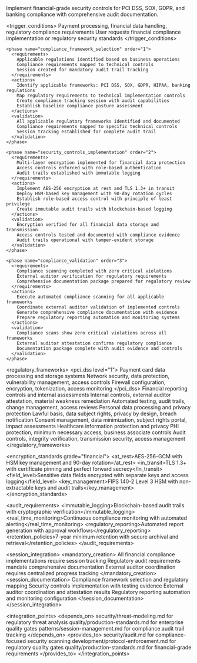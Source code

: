 <module name="financial_compliance" category="security">
  
  <purpose>
    Implement financial-grade security controls for PCI DSS, SOX, GDPR, and banking compliance with comprehensive audit documentation.
  </purpose>
  
  <trigger_conditions>
    <condition type="automatic">Payment processing, financial data handling, regulatory compliance requirements</condition>
    <condition type="explicit">User requests financial compliance implementation or regulatory security standards</condition>
  </trigger_conditions>
  
  <implementation>
    
    <phase name="compliance_framework_selection" order="1">
      <requirements>
        Applicable regulations identified based on business operations
        Compliance requirements mapped to technical controls
        Session created for mandatory audit trail tracking
      </requirements>
      <actions>
        Identify applicable frameworks: PCI DSS, SOX, GDPR, HIPAA, banking regulations
        Map regulatory requirements to technical implementation controls
        Create compliance tracking session with audit capabilities
        Establish baseline compliance posture assessment
      </actions>
      <validation>
        All applicable regulatory frameworks identified and documented
        Compliance requirements mapped to specific technical controls
        Session tracking established for complete audit trail
      </validation>
    </phase>
    
    <phase name="security_controls_implementation" order="2">
      <requirements>
        Multi-layer encryption implemented for financial data protection
        Access controls enforced with role-based authentication
        Audit trails established with immutable logging
      </requirements>
      <actions>
        Implement AES-256 encryption at rest and TLS 1.3+ in transit
        Deploy HSM-based key management with 90-day rotation cycles
        Establish role-based access control with principle of least privilege
        Create immutable audit trails with blockchain-based logging
      </actions>
      <validation>
        Encryption verified for all financial data storage and transmission
        Access controls tested and documented with compliance evidence
        Audit trails operational with tamper-evident storage
      </validation>
    </phase>
    
    <phase name="compliance_validation" order="3">
      <requirements>
        Compliance scanning completed with zero critical violations
        External auditor verification for regulatory requirements
        Comprehensive documentation package prepared for regulatory review
      </requirements>
      <actions>
        Execute automated compliance scanning for all applicable frameworks
        Coordinate external auditor validation of implemented controls
        Generate comprehensive compliance documentation with evidence
        Prepare regulatory reporting automation and monitoring systems
      </actions>
      <validation>
        Compliance scans show zero critical violations across all frameworks
        External auditor attestation confirms regulatory compliance
        Documentation package complete with audit evidence and controls
      </validation>
    </phase>
    
  </implementation>
  
  <regulatory_frameworks>
    <pci_dss level="1">
      <scope>Payment card data processing and storage systems</scope>
      <requirements>Network security, data protection, vulnerability management, access controls</requirements>
      <controls>Firewall configuration, encryption, tokenization, access monitoring</controls>
    </pci_dss>
    <sox compliance="section_404">
      <scope>Financial reporting controls and internal assessments</scope>
      <requirements>Internal controls, external auditor attestation, material weakness remediation</requirements>
      <controls>Automated testing, audit trails, change management, access reviews</controls>
    </sox>
    <gdpr data_protection="article_32">
      <scope>Personal data processing and privacy protection</scope>
      <requirements>Lawful basis, data subject rights, privacy by design, breach notification</requirements>
      <controls>Consent management, data minimization, subject rights portal, impact assessments</controls>
    </gdpr>
    <hipaa safeguards="physical_administrative_technical">
      <scope>Healthcare information protection and privacy</scope>
      <requirements>PHI protection, minimum necessary access, business associate controls</requirements>
      <controls>Audit controls, integrity verification, transmission security, access management</controls>
    </hipaa>
  </regulatory_frameworks>
  
  <encryption_standards grade="financial">
    <at_rest>AES-256-GCM with HSM key management and 90-day rotation</at_rest>
    <in_transit>TLS 1.3+ with certificate pinning and perfect forward secrecy</in_transit>
    <field_level>Sensitive data fields encrypted with separate keys and access logging</field_level>
    <key_management>FIPS 140-2 Level 3 HSM with non-extractable keys and audit trails</key_management>
  </encryption_standards>
  
  <audit_requirements>
    <immutable_logging>Blockchain-based audit trails with cryptographic verification</immutable_logging>
    <real_time_monitoring>Continuous compliance monitoring with automated alerting</real_time_monitoring>
    <regulatory_reporting>Automated report generation with approval workflows</regulatory_reporting>
    <retention_policies>7-year minimum retention with secure archival and retrieval</retention_policies>
  </audit_requirements>
  
  <session_integration>
    <mandatory_creation>
      All financial compliance implementations require session tracking
      Regulatory audit requirements mandate comprehensive documentation
      External auditor coordination requires centralized progress tracking
    </mandatory_creation>
    <session_documentation>
      Compliance framework selection and regulatory mapping
      Security controls implementation with testing evidence
      External auditor coordination and attestation results
      Regulatory reporting automation and monitoring configuration
    </session_documentation>
  </session_integration>
  
  <integration_points>
    <depends_on>
      security/threat-modeling.md for regulatory threat analysis
      quality/production-standards.md for enterprise quality gates
      patterns/session-management.md for compliance audit trail tracking
    </depends_on>
    <provides_to>
      security/audit.md for compliance-focused security scanning
      development/protocol-enforcement.md for regulatory quality gates
      quality/production-standards.md for financial-grade requirements
    </provides_to>
  </integration_points>
  
</module>
